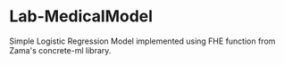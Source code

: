 # Lab-MedicalModel
Simple Logistic Regression Model implemented using FHE function from Zama's concrete-ml library. 
